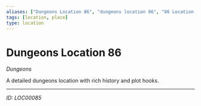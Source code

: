 ```yaml
---
aliases: ["Dungeons Location 86", "dungeons location 86", "86 Location Dungeons"]
tags: [location, place]
type: location
---
```


# Dungeons Location 86

*Dungeons*

A detailed dungeons location with rich history and plot hooks.

---
*ID: LOC00085*